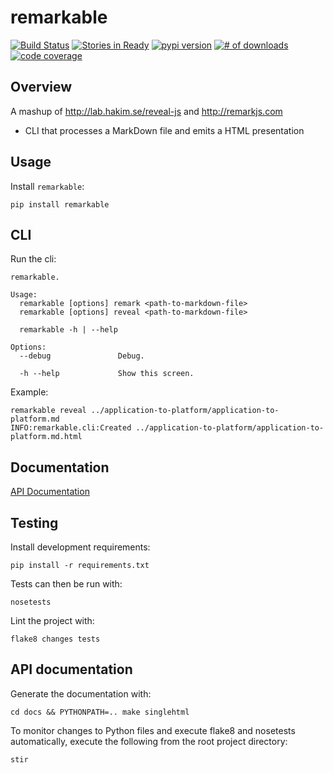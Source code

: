 # remarkable

[![Build Status](https://secure.travis-ci.org/michaeljoseph/remarkable.png)](http://travis-ci.org/michaeljoseph/remarkable)
[![Stories in Ready](https://badge.waffle.io/michaeljoseph/remarkable.png?label=ready)](https://waffle.io/michaeljoseph/remarkable) [![pypi version](https://badge.fury.io/py/remarkable.png)](http://badge.fury.io/py/remarkable)
[![# of downloads](https://pypip.in/d/remarkable/badge.png)](https://crate.io/packages/remarkable?version=latest)
[![code coverage](https://coveralls.io/repos/michaeljoseph/remarkable/badge.png?branch=master)](https://coveralls.io/r/michaeljoseph/remarkable?branch=master)

## Overview

A mashup of http://lab.hakim.se/reveal-js and http://remarkjs.com

* CLI that processes a MarkDown file and emits a HTML presentation

## Usage

Install `remarkable`:

    pip install remarkable

## CLI

Run the cli:

```
remarkable.

Usage:
  remarkable [options] remark <path-to-markdown-file>
  remarkable [options] reveal <path-to-markdown-file>

  remarkable -h | --help

Options:
  --debug               Debug.

  -h --help             Show this screen.
```

Example:
```
remarkable reveal ../application-to-platform/application-to-platform.md
INFO:remarkable.cli:Created ../application-to-platform/application-to-platform.md.html
```

## Documentation

[API Documentation](http://remarkable.rtfd.org)

## Testing

Install development requirements:

    pip install -r requirements.txt

Tests can then be run with:

    nosetests

Lint the project with:

    flake8 changes tests

## API documentation

Generate the documentation with:

    cd docs && PYTHONPATH=.. make singlehtml

To monitor changes to Python files and execute flake8 and nosetests
automatically, execute the following from the root project directory:

    stir